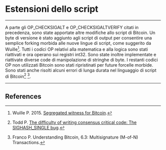 # Estensioni dello script 

---

A parte gli OP_CHECKSIGALT e OP_CHECKSIGALTVERIFY citati in precedenza, sono state apportate altre modifiche allo script di Bitcoin. Un byte di versione è stato aggiunto agli script di output per consentire una semplice forking morbida alle nuove lingue di script, come suggerito da Wuille[^1]. Tutti i codici OP relativi alla matematica e alla logica sono stati riattivati ​​e ora operano sui registri int32. Sono state inoltre implementate e riattivate diverse code di manipolazione di stringhe di byte. I restanti codici OP non utilizzati Bitcoin sono stati ripristinati per future forcelle morbide. Sono stati anche risolti alcuni errori di lunga durata nel linguaggio di script di Bitcoin[^2] [^3].

---

## <i class="fa fa-book"></i> References

[^1]: Wuille P. 2015. [Segregated witness for Bitcoin](https://prezi.com/lyghixkrguao/segregated-witness-and-deploying-it-for-bitcoin/).
[^2]: Todd P. [The difficulty of writing consensus critical code: The SIGHASH_SINGLE bug](https://decred.org/research/todd2014.pdf).
[^3]: Franco P. Understanding Bitcoin, 6.3: Multisignature (M-of-N) Transactions.
